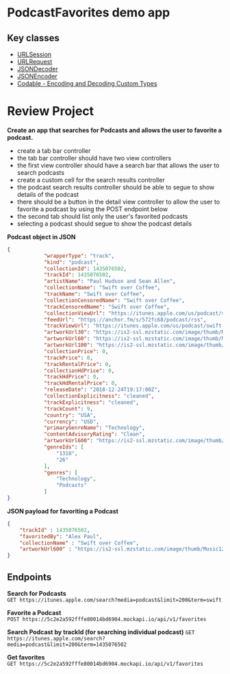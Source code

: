 # PodcastFavorites demo app

## Key classes 

- [URLSession](https://developer.apple.com/documentation/foundation/urlsession)  
- [URLRequest](https://developer.apple.com/documentation/foundation/urlrequest)  
- [JSONDecoder](https://developer.apple.com/documentation/foundation/jsondecoder)  
- [JSONEncoder](https://developer.apple.com/documentation/foundation/jsonencoder)  
- [Codable - Encoding and Decoding Custom Types](https://developer.apple.com/documentation/foundation/archives_and_serialization/encoding_and_decoding_custom_types)

# Review Project

**Create an app that searches for Podcasts and allows the user to favorite a podcast.**  

- create a tab bar controller
- the tab bar controller should have two view controllers 
- the first view controller should have a search bar that allows the user to search podcasts
- create a custom cell for the search results controller
- the podcast search results controller should be able to segue to show details of the podcast
- there should be a button in the detail view controller to allow the user to favorite a podcast by using the POST endpoint below
- the second tab should list only the user's favorited podcasts 
- selecting a podcast should segue to show the podcast details

**Podcast object in JSON**   
```json 
{
            "wrapperType": "track",
            "kind": "podcast",
            "collectionId": 1435076502,
            "trackId": 1435076502,
            "artistName": "Paul Hudson and Sean Allen",
            "collectionName": "Swift over Coffee",
            "trackName": "Swift over Coffee",
            "collectionCensoredName": "Swift over Coffee",
            "trackCensoredName": "Swift over Coffee",
            "collectionViewUrl": "https://itunes.apple.com/us/podcast/swift-over-coffee/id1435076502?mt=2&uo=4",
            "feedUrl": "https://anchor.fm/s/572fc68/podcast/rss",
            "trackViewUrl": "https://itunes.apple.com/us/podcast/swift-over-coffee/id1435076502?mt=2&uo=4",
            "artworkUrl30": "https://is2-ssl.mzstatic.com/image/thumb/Music124/v4/3e/dc/7a/3edc7a05-9398-a4a9-ba2b-21587d6a0017/source/30x30bb.jpg",
            "artworkUrl60": "https://is2-ssl.mzstatic.com/image/thumb/Music124/v4/3e/dc/7a/3edc7a05-9398-a4a9-ba2b-21587d6a0017/source/60x60bb.jpg",
            "artworkUrl100": "https://is2-ssl.mzstatic.com/image/thumb/Music124/v4/3e/dc/7a/3edc7a05-9398-a4a9-ba2b-21587d6a0017/source/100x100bb.jpg",
            "collectionPrice": 0,
            "trackPrice": 0,
            "trackRentalPrice": 0,
            "collectionHdPrice": 0,
            "trackHdPrice": 0,
            "trackHdRentalPrice": 0,
            "releaseDate": "2018-12-24T19:17:00Z",
            "collectionExplicitness": "cleaned",
            "trackExplicitness": "cleaned",
            "trackCount": 9,
            "country": "USA",
            "currency": "USD",
            "primaryGenreName": "Technology",
            "contentAdvisoryRating": "Clean",
            "artworkUrl600": "https://is2-ssl.mzstatic.com/image/thumb/Music124/v4/3e/dc/7a/3edc7a05-9398-a4a9-ba2b-21587d6a0017/source/600x600bb.jpg",
            "genreIds": [
                "1318",
                "26"
            ],
            "genres": [
                "Technology",
                "Podcasts"
            ]
}
```

**JSON payload for favoriting a Podcast**  
```json 
{
	"trackId" : 1435076502, 
	"favoritedBy": "Alex Paul", 
	"collectionName" : "Swift over Coffee",
	"artworkUrl600" : "https://is2-ssl.mzstatic.com/image/thumb/Music124/v4/3e/dc/7a/3edc7a05-9398-a4a9-ba2b-21587d6a0017/source/600x600bb.jpg"
}
```

## Endpoints 

**Search for Podcasts**  
```GET https://itunes.apple.com/search?media=podcast&limit=200&term=swift```

**Favorite a Podcast**  
```POST https://5c2e2a592fffe80014bd6904.mockapi.io/api/v1/favorites```  

**Search Podcast by trackId (for searching individual podcast)**
```GET https://itunes.apple.com/search?media=podcast&limit=200&term=1435076502```

**Get favorites**   
```GET https://5c2e2a592fffe80014bd6904.mockapi.io/api/v1/favorites```   
